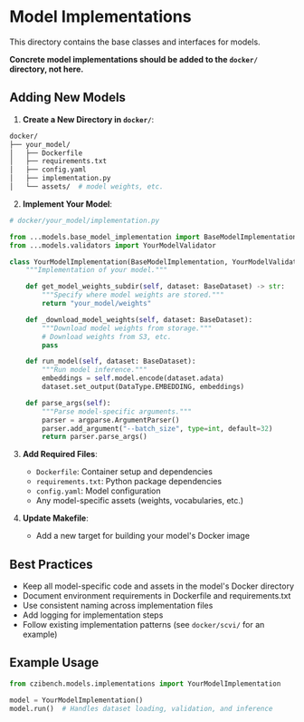 # Model Implementations

This directory contains the base classes and interfaces for models.

**Concrete model implementations should be added to the `docker/` directory, not here.**

## Adding New Models

1. **Create a New Directory in `docker/`**:
```bash
docker/
├── your_model/
│   ├── Dockerfile
│   ├── requirements.txt
│   ├── config.yaml
│   ├── implementation.py
│   └── assets/  # model weights, etc.
```

2. **Implement Your Model**:
```python
# docker/your_model/implementation.py

from ...models.base_model_implementation import BaseModelImplementation
from ...models.validators import YourModelValidator

class YourModelImplementation(BaseModelImplementation, YourModelValidator):
    """Implementation of your model."""

    def get_model_weights_subdir(self, dataset: BaseDataset) -> str:
        """Specify where model weights are stored."""
        return "your_model/weights"

    def _download_model_weights(self, dataset: BaseDataset):
        """Download model weights from storage."""
        # Download weights from S3, etc.
        pass

    def run_model(self, dataset: BaseDataset):
        """Run model inference."""
        embeddings = self.model.encode(dataset.adata)
        dataset.set_output(DataType.EMBEDDING, embeddings)

    def parse_args(self):
        """Parse model-specific arguments."""
        parser = argparse.ArgumentParser()
        parser.add_argument("--batch_size", type=int, default=32)
        return parser.parse_args()
```

3. **Add Required Files**:
   - `Dockerfile`: Container setup and dependencies
   - `requirements.txt`: Python package dependencies
   - `config.yaml`: Model configuration
   - Any model-specific assets (weights, vocabularies, etc.)

4. **Update Makefile**:
   - Add a new target for building your model's Docker image

## Best Practices

- Keep all model-specific code and assets in the model's Docker directory
- Document environment requirements in Dockerfile and requirements.txt
- Use consistent naming across implementation files
- Add logging for implementation steps
- Follow existing implementation patterns (see `docker/scvi/` for an example)

## Example Usage

```python
from czibench.models.implementations import YourModelImplementation

model = YourModelImplementation()
model.run()  # Handles dataset loading, validation, and inference
```